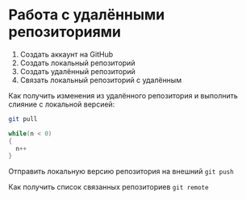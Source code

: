 # **Работа с удалёнными репозиториями**

1. Создать аккаунт на GitHub
2. Создать локальный репозиторий
3. Создать удалённый репозиторий
4. Связать локальный репозиторий с удалённым

Как получить изменения из удалённого репозитория и выполнить слияние с локальной версией:
```bash
git pull
```
```C#
while(n < 0)
{
  n++
}
```

Отправить локальную версию репозитория на внешний `git push`

Как получить список связанных репозиториев `git remote`
